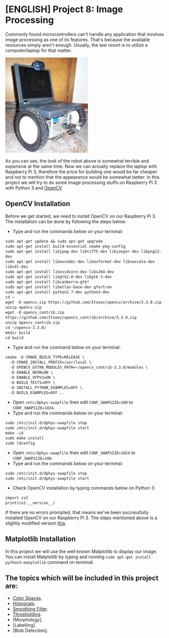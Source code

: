 # [ENGLISH] Project 8: Image Processing
Commonly found microcontrollers can't handle any application that involves image processing as one of its features. That's because the available resources simply aren't enough. Usually, the last resort is to utilize a computer/laptop for that matter.

<img src="/images/roboLaptop.jpg" height="300">

As you can see, the look of the robot above is somewhat terrible and expensive at the same time. Now we can actually replace the laptop with Raspberry Pi 3, therefore the price for building one would be far cheaper and not to mention that the appearance would be somewhat better. In this project we will try to do some image processing stuffs on Raspberry Pi 3 with Python 3 and [OpenCV](https://opencv.org/).

## OpenCV Installation
Before we get started, we need to install OpenCV on our Raspberry Pi 3. The installation can be done by following the steps below:
* Type and run the commands below on your terminal:
```
sudo apt-get update && sudo apt-get upgrade
sudo apt-get install build-essential cmake pkg-config
sudo apt-get install libjpeg-dev libtiff5-dev libjasper-dev libpng12-dev
sudo apt-get install libavcodec-dev libavformat-dev libswscale-dev libv4l-dev
sudo apt-get install libxvidcore-dev libx264-dev
sudo apt-get install libgtk2.0-dev libgtk-3-dev
sudo apt-get install libcanberra-gtk*
sudo apt-get install libatlas-base-dev gfortran
sudo apt-get install python2.7-dev python3-dev
cd ~
wget -O opencv.zip https://github.com/Itseez/opencv/archive/3.3.0.zip
unzip opencv.zip
wget -O opencv_contrib.zip https://github.com/Itseez/opencv_contrib/archive/3.3.0.zip
unzip opencv_contrib.zip
cd ~/opencv-3.3.0/
mkdir build
cd build
```
* Type and run the command below on your terminal:
```
cmake -D CMAKE_BUILD_TYPE=RELEASE \
  -D CMAKE_INSTALL_PREFIX=/usr/local \
  -D OPENCV_EXTRA_MODULES_PATH=~/opencv_contrib-3.3.0/modules \
  -D ENABLE_NEON=ON \
  -D ENABLE_VFPV3=ON \
  -D BUILD_TESTS=OFF \
  -D INSTALL_PYTHON_EXAMPLES=OFF \
  -D BUILD_EXAMPLES=OFF ..
```
* Open ```/etc/dphys-swapfile``` then edit ```CONF_SWAPSIZE=100``` to ```CONF_SWAPSIZE=1024```.
* Type and run the commands below on your terminal:
```
sudo /etc/init.d/dphys-swapfile stop
sudo /etc/init.d/dphys-swapfile start
make -j4
sudo make install
sudo ldconfig
```
* Open ```/etc/dphys-swapfile``` then edit ```CONF_SWAPSIZE=1024``` to ```CONF_SWAPSIZE=100```.
* Type and run the commands below on your terminal:
```
sudo /etc/init.d/dphys-swapfile stop
sudo /etc/init.d/dphys-swapfile start
```
* Check OpenCV installation by typing commands below on Python 3:
```
import cv2
print(cv2.__version__)
```
If there are no errors prompted, that means we've been successfully installed OpenCV on our Raspberry Pi 3. The steps mentioned above is a slightly modified version [this](https://www.pyimagesearch.com/2017/10/09/optimizing-opencv-on-the-raspberry-pi/).

## Matplotlib Installation
In this project we will use the well known Matplotlib to display our image. You can install Matplotlib by typing and running ```sudo apt-get install python3-matplotlib``` command on terminal.

## The topics which will be included in this project are:
* [Color Spaces](/08_Image_Processing/Color_Spaces).
* [Histogram](/08_Image_Processing/Histogram).
* [Smoothing Filter](/08_Image_Processing/Smoothing_Filter).
* [Thresholding](/08_Image_Processing/Thresholding).
* [Morphology].
* [Labelling].
* [Blob Detection].
